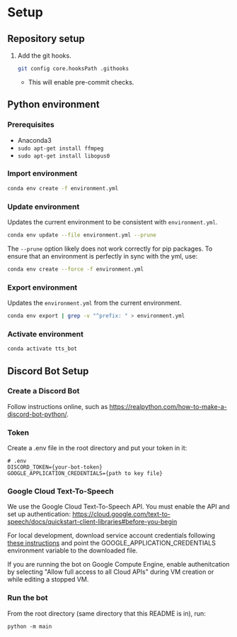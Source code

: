# Setup

## Repository setup

1. Add the git hooks.
   ```bash
   git config core.hooksPath .githooks
   ```
   * This will enable pre-commit checks.

## Python environment

### Prerequisites

* Anaconda3
* `sudo apt-get install ffmpeg`
* `sudo apt-get install libopus0`

### Import environment

```bash
conda env create -f environment.yml
```

### Update environment

Updates the current environment to be consistent with `environment.yml`.
```bash
conda env update --file environment.yml --prune
```

The `--prune` option likely does not work correctly for pip packages. To ensure that an environment is perfectly in sync with the yml, use:
```bash
conda env create --force -f environment.yml
```

### Export environment

Updates the `environment.yml` from the current environment.
```bash
conda env export | grep -v "^prefix: " > environment.yml
```

### Activate environment

```bash
conda activate tts_bot
```

## Discord Bot Setup

### Create a Discord Bot

Follow instructions online, such as https://realpython.com/how-to-make-a-discord-bot-python/.

### Token

Create a .env file in the root directory and put your token in it:
```
# .env
DISCORD_TOKEN={your-bot-token}
GOOGLE_APPLICATION_CREDENTIALS={path to key file}
```

### Google Cloud Text-To-Speech

We use the Google Cloud Text-To-Speech API. You must enable the API and set up authentication: https://cloud.google.com/text-to-speech/docs/quickstart-client-libraries#before-you-begin

For local development, download service account credentials following [these instructions](https://cloud.google.com/text-to-speech/docs/libraries#setting_up_authentication) and point the GOOGLE_APPLICATION_CREDENTIALS environment variable to the downloaded file.

If you are running the bot on Google Compute Engine, enable authenitcation by selecting "Allow full access to all Cloud APIs" during VM creation or while editing a stopped VM.

### Run the bot

From the root directory (same directory that this README is in), run:

```
python -m main
```
